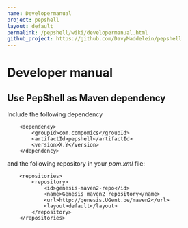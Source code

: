 ```yaml
---
name: Developermanual
project: pepshell
layout: default
permalink: /pepshell/wiki/developermanual.html
github_project: https://github.com/DavyMaddelein/pepshell
---
```


# Developer manual

## Use PepShell as Maven dependency

Include the following dependency

```
    <dependency>
        <groupId>com.compomics</groupId>
        <artifactId>pepshell</artifactId>
        <version>X.Y</version>
    </dependency>
```

and the following repository in your _pom.xml_ file:

```
    <repositories>                   
        <repository>
            <id>genesis-maven2-repo</id>
            <name>Genesis maven2 repository</name>
            <url>http://genesis.UGent.be/maven2</url>
            <layout>default</layout>
        </repository>              
    </repositories>
```
